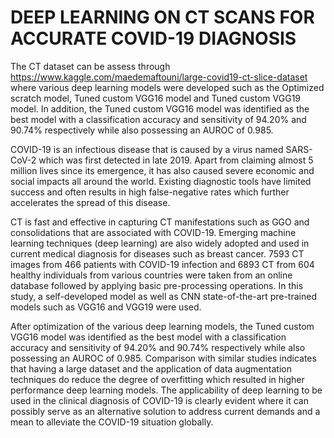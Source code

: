 # DEEP LEARNING ON CT SCANS FOR ACCURATE COVID-19 DIAGNOSIS 
The CT dataset can be assess through https://www.kaggle.com/maedemaftouni/large-covid19-ct-slice-dataset where various deep learning models were developed such as the Optimized scratch model, Tuned custom VGG16 model and Tuned custom VGG19 model. In addition, the Tuned custom VGG16 model was identified as the best model with a classification accuracy and sensitivity of 94.20% and 90.74% respectively while also possessing an AUROC of 0.985.

COVID-19 is an infectious disease that is caused by a virus named SARS-CoV-2 which was first detected in late 2019. Apart from claiming almost 5 million lives since its emergence, it has also caused severe economic and social impacts all around the world. Existing diagnostic tools have limited success and often results in high false-negative rates which further accelerates the spread of this disease.

CT is fast and effective in capturing CT manifestations such as GGO and consolidations that are associated with COVID-19. Emerging machine learning techniques (deep learning) are also widely adopted and used in current medical diagnosis for diseases such as breast cancer. 7593 CT images from 466 patients with COVID-19 infection and 6893 CT from 604 healthy individuals from various countries were taken from an online database followed by applying basic pre-processing operations. In this study, a self-developed model as well as CNN state-of-the-art pre-trained models such as VGG16 and VGG19 were used. 

After optimization of the various deep learning models, the Tuned custom VGG16 model was identified as the best model with a classification accuracy and sensitivity of 94.20% and 90.74% respectively while also possessing an AUROC of 0.985. Comparison with similar studies indicates that having a large dataset and the application of data augmentation techniques do reduce the degree of overfitting which resulted in higher performance deep learning models. The applicability of deep learning to be used in the clinical diagnosis of COVID-19 is clearly evident where it can possibly serve as an alternative solution to address current demands and a mean to alleviate the COVID-19 situation globally. 
